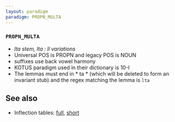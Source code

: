 ```yaml
---
layout: paradigm
paradigm: PROPN_MULTA
---
```

### ` PROPN_MULTA `

* _lta stem, lta : ll variations_
* Universal POS is PROPN and legacy POS is NOUN
* suffixes use back vowel harmony
* KOTUS paradigm used in their dictionary is 10-I
* The lemmas must end in * ta * (which will be deleted to form an invariant stub) and the regex matching the lemma is ` lta `

## See also

* Inflection tables: [full](gen/M/Multa.html), [short](gen/M/Multa_wikt.html)

